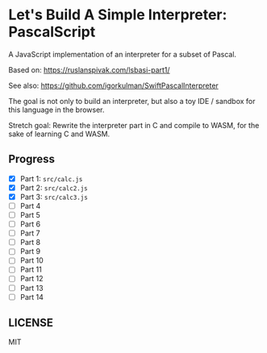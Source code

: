 # Let's Build A Simple Interpreter: PascalScript

A JavaScript implementation of an interpreter for a subset of Pascal.

Based on:
https://ruslanspivak.com/lsbasi-part1/

See also:
https://github.com/igorkulman/SwiftPascalInterpreter

The goal is not only to build an interpreter, but also a toy IDE / sandbox for this language in the browser.

Stretch goal: Rewrite the interpreter part in C and compile to WASM, for the sake of learning C and WASM.

## Progress

- [x] Part 1: `src/calc.js`
- [x] Part 2: `src/calc2.js`
- [x] Part 3: `src/calc3.js`
- [ ] Part 4
- [ ] Part 5
- [ ] Part 6
- [ ] Part 7
- [ ] Part 8
- [ ] Part 9
- [ ] Part 10
- [ ] Part 11
- [ ] Part 12
- [ ] Part 13
- [ ] Part 14

## LICENSE
MIT

